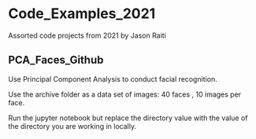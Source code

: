 # Code_Examples_2021
Assorted code projects from 2021 by Jason Raiti

## PCA_Faces_Github
Use Principal Component Analysis to conduct facial recognition.

Use the archive folder as a data set of images: 40 faces , 10 images per face.

Run the jupyter notebook but replace the directory value with the value of the directory you are working in locally.
